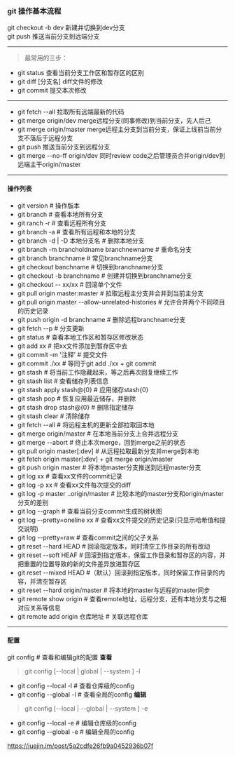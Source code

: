 ### git 操作基本流程
git checkout -b dev 新建并切换到dev分支  
git push 推送当前分支到远端分支  
***
> 最常用的三步：    

* git status 查看当前分支工作区和暂存区的区别
* git diff [分支名] diff文件的修改
* git commit 提交本次修改
***
* git fetch --all 拉取所有远端最新的代码
* git merge origin/dev merge远程分支(同事修改)到当前分支，先人后己
* git merge origin/master merge远程主分支到当前分支，保证上线前当前分支不落后于远程分支
* git push 推送当前分支到远程分支
* git merge --no-ff origin/dev 同时review code之后管理员合并origin/dev到远端主干origin/master
***
#### 操作列表
- git version # 操作版本
- git branch # 查看本地所有分支
- git ranch -r # 查看远程所有分支
- git branch -a # 查看所有远程和本地的分支
- git branch -d | -D 本地分支名 # 删除本地分支
- git branch -m brancholdname branchnewname # 重命名分支
- git branch branchname # 常见branchname分支
- git checkout banchname # 切换到branchname分支
- git checkout -b branchname # 创建并切换到branchname分支
- git checkout -- xx/xx # 回滚单个文件
- git pull origin master:master # 拉取远程主分支并合并到当前主分支
- git pull origin master --allow-unrelated-histories   # 允许合并两个不同项目的历史记录
- git push origin -d branchname # 删除远程branchname分支
- git fetch --p # 分支更新
- git status # 查看本地工作区和暂存区修改状态
- git add xx # 把xx文件添加到暂存区中去
- git commit -m '注释' # 提交文件
- git commit ./xx # 等同于git add ./xx + git commit 
- git stash # 将当前工作隐藏起来，等之后再次回复继续工作
- git stash list # 查看储存列表信息
- git stash apply stash@{0} # 应用储存stash{0}
- git stash pop # 恢复应用最近储存，并删除
- git stash drop stash@{0} # 删除指定储存
- git stash clear # 清除储存
- git fetch --all # 将远程主机的更新全部拉取回本地
- git merge origin/master # 在本地当前分支上合并远程分支
- git merge --abort # 终止本次merge，回到merge之前的状态
- git pull origin master[:dev] # 从远程拉取最新分支并merge到本地
- git fetch origin master[:dev] + git merge origin/master
- git push origin master # 将本地master分支推送到远程master分支
- git log xx # 查看xx文件的commit记录
- git log -p xx # 查看xx文件每次提交的diff
- git log -p master  ..origin/master # 比较本地的master分支和origin/master分支的差别
- git log --graph # 查看当前分支commit生成的树状图
- git log --pretty=oneline xx # 查看xx文件提交的历史记录(只显示哈希值和提交说明)
- git log --pretty=raw # 查看commit之间的父子关系
- git reset --hard HEAD # 回滚指定版本，同时清空工作目录的所有改动
- git reset --soft HEAF # 回滚到指定版本，保留工作目录和暂存区的内容，并把重置的位置导致的新的文件差异放进暂存区
- git reset --mixed HEAD  #（默认）回滚到指定版本，同时保留工作目录的内容，并清空暂存区
- git reset --hard origin/master # 将本地的master与远程的master同步
- git remote show origin # 查看remote地址，远程分支，还有本地分支与之相对应关系等信息
- git remote add origin 仓库地址 # 关联远程仓库
***
#### 配置
git config # 查看和编辑git的配置
**查看**
> git config [--local | global | --system ] -l

- git config --local -l # 查看仓库级的config
- git config --global -l # 查看全局的config
**编辑**
> git config [--local | --global | --system ] -e

- git config --local -e # 编辑仓库级的config
- git config --global -e # 编辑全局的config

https://juejin.im/post/5a2cdfe26fb9a0452936b07f

